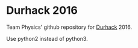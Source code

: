 Durhack 2016
============

Team Physics' github repository for [Durhack](http://www.durhack.com) 2016.

Use python2 instead of python3.
